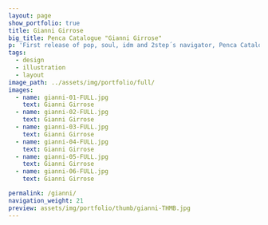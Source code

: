 ```yaml
---
layout: page
show_portfolio: true
title: Gianni Girrose
big_title: Penca Catalogue "Gianni Girrose"
p: 'First release of pop, soul, idm and 2step´s navigator, Penca Catalogue. The storyline: the perfection of pop. The main topic: Kate Moss. Yes, it´s her, Always her.'
tags:
  - design
  - illustration
  - layout
image_path: ../assets/img/portfolio/full/
images:
  - name: gianni-01-FULL.jpg
    text: Gianni Girrose
  - name: gianni-02-FULL.jpg
    text: Gianni Girrose
  - name: gianni-03-FULL.jpg
    text: Gianni Girrose
  - name: gianni-04-FULL.jpg
    text: Gianni Girrose
  - name: gianni-05-FULL.jpg
    text: Gianni Girrose
  - name: gianni-06-FULL.jpg
    text: Gianni Girrose

permalink: /gianni/
navigation_weight: 21
preview: assets/img/portfolio/thumb/gianni-THMB.jpg
---
```

